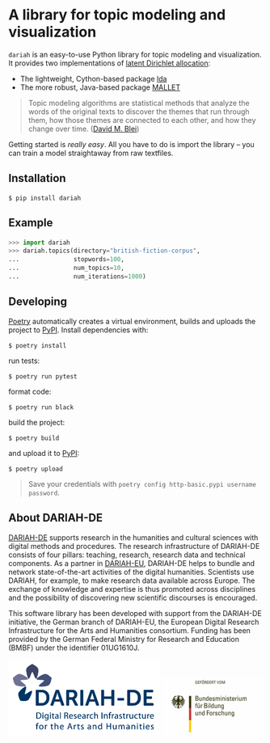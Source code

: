 # A library for topic modeling and visualization
`dariah` is an easy-to-use Python library for topic modeling and visualization. It provides two implementations of [latent Dirichlet allocation](http://www.jmlr.org/papers/volume3/blei03a/blei03a.pdf):
- The lightweight, Cython-based package [lda](https://pypi.org/project/lda/)
- The more robust, Java-based package [MALLET](http://mallet.cs.umass.edu/topics.php)

> Topic modeling algorithms are statistical methods that analyze the words of the original texts to discover the themes that run through them, how those themes are connected to each other, and how they change over time. ([David M. Blei](http://www.cs.columbia.edu/~blei/papers/Blei2012.pdf))

Getting started is _really easy_. All you have to do is import the library – you can train a model straightaway from raw textfiles.


## Installation
```
$ pip install dariah
```


## Example
```python
>>> import dariah
>>> dariah.topics(directory="british-fiction-corpus",
...               stopwords=100,
...               num_topics=10,
...               num_iterations=1000)
```


## Developing
[Poetry](https://poetry.eustace.io/) automatically creates a virtual environment, builds and uploads the project to [PyPI](https://pypi.org/). Install dependencies with:
```
$ poetry install
```

run tests:
```
$ poetry run pytest
```

format code:
```
$ poetry run black
```

build the project:
```
$ poetry build
```

and upload it to [PyPI](https://pypi.org/):
```
$ poetry upload
```

> Save your credentials with `poetry config http-basic.pypi username password`.


## About DARIAH-DE
[DARIAH-DE](https://de.dariah.eu) supports research in the humanities and cultural sciences with digital methods and procedures. The research infrastructure of DARIAH-DE consists of four pillars: teaching, research, research data and technical components. As a partner in [DARIAH-EU](http://dariah.eu/), DARIAH-DE helps to bundle and network state-of-the-art activities of the digital humanities. Scientists use DARIAH, for example, to make research data available across Europe. The exchange of knowledge and expertise is thus promoted across disciplines and the possibility of discovering new scientific discourses is encouraged.

This software library has been developed with support from the DARIAH-DE initiative, the German branch of DARIAH-EU, the European Digital Research Infrastructure for the Arts and Humanities consortium. Funding has been provided by the German Federal Ministry for Research and Education (BMBF) under the identifier 01UG1610J.

![DARIAH-DE](docs/images/dariah-de_logo.png)
![BMBF](docs/images/bmbf_logo.png)
